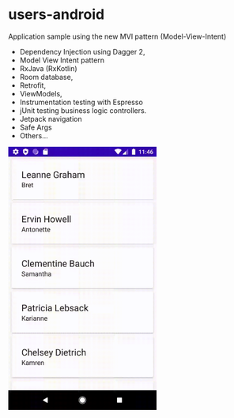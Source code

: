 # users-android

Application sample using the new MVI pattern (Model-View-Intent)

* Dependency Injection using Dagger 2, 
* Model View Intent pattern
* RxJava (RxKotlin)
* Room database,
* Retrofit, 
* ViewModels,
* Instrumentation testing with Espresso
* jUnit testing business logic controllers.
* Jetpack navigation
* Safe Args
* Others...

<img src="demo/demo.gif" width="300" heigth="300">

